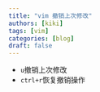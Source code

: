 ```yaml
---
title: "vim 撤销上次修改"
authors: [kiki]
tags: [vim]
categories: [blog]
draft: false
---
```


- `u`撤销上次修改
- `ctrl+r`恢复撤销操作
